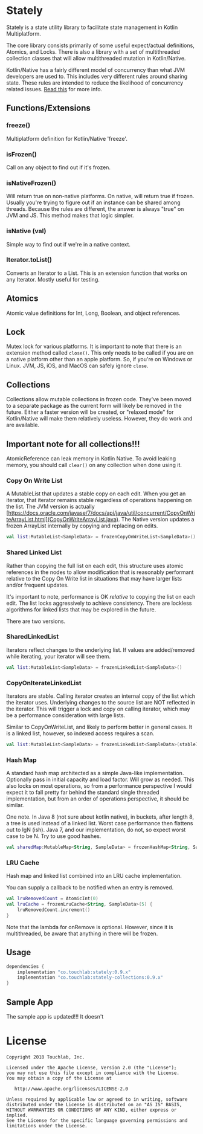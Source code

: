 # Stately

Stately is a state utility library to facilitate state management in Kotlin Multiplatform.

The core library consists primarily of some useful expect/actual definitions, Atomics, and Locks. There is also a library
with a set of multithreaded collection classes that will allow multithreaded mutation in Kotlin/Native.

Kotlin/Native has a fairly different model of concurrency than what JVM developers are used to. This includes very 
different rules around sharing state. These rules are intended to reduce the likelihood of concurrency related issues.
[Read this](https://medium.com/@kpgalligan/kotlin-native-stranger-threads-ep-2-208523d63c8f) for more info.

## Functions/Extensions

### freeze()

Multiplatform definition for Kotlin/Native 'freeze'.

### isFrozen()

Call on any object to find out if it's frozen.

### isNativeFrozen()

Will return true on non-native platforms. On native, will return true if frozen. Usually you're trying to figure out if
an instance can be shared among threads. Because the rules are different, the answer is always "true" on JVM and JS. This
method makes that logic simpler.

### isNative (val)

Simple way to find out if we're in a native context.

### Iterator.toList()

Converts an Iterator to a List. This is an extension function that works on any Iterator. Mostly useful for testing.

## Atomics

Atomic value definitions for Int, Long, Boolean, and object references.

## Lock

Mutex lock for various platforms. It is important to note that there is an extension method called `close()`. This only
needs to be called if you are on a native platform other than an apple platform. So, if you're on Windows or Linux.
JVM, JS, iOS, and MacOS can safely ignore `close`.

## Collections

Collections allow mutable collections in frozen code. They've been moved to a separate package as the current form will 
likely be removed in the future. Either a faster version will be created, or "relaxed mode" for Kotlin/Native will make
them relatively useless. However, they do work and are available.

## Important note for all collections!!!

AtomicReference can leak memory in Kotlin Native. To avoid leaking memory, you should call `clear()`
on any collection when done using it.

### Copy On Write List

A MutableList that updates a stable copy on each edit. When you get an iterator, that iterator remains stable regardless
of operations happening on the list. The JVM version is actually [https://docs.oracle.com/javase/7/docs/api/java/util/concurrent/CopyOnWriteArrayList.html](CopyOnWriteArrayList.java). 
The Native version updates a frozen ArrayList internally by copying and replacing on edits.

```kotlin
val list:MutableList<SampleData> = frozenCopyOnWriteList<SampleData>()
```

### Shared Linked List

Rather than copying the full list on each edit, this structure uses atomic references in the nodes to allow modification
that is reasonably performant relative to the Copy On Write list in situations that may have larger lists and/or frequent updates.

It's important to note, performance is OK *relative* to copying the list on each edit. The list locks aggressively to 
achieve consistency. There are lockless algorithms for linked lists that may be explored in the future.

There are two versions.

### SharedLinkedList

Iterators reflect changes to the underlying list. If values are added/removed while iterating, your iterator will
see them.

```kotlin
val list:MutableList<SampleData> = frozenLinkedList<SampleData>()

```

### CopyOnIterateLinkedList

Iterators are stable. Calling iterator creates an internal copy of the list which the iterator uses. Underlying changes
to the source list are NOT reflected in the iterator. This will trigger a lock and copy on calling iterator, which 
may be a performance consideration with large lists.

Similar to CopyOnWriteList, and likely to perform better in general cases. It is a linked list, however, so indexed 
access requires a scan.

```kotlin
val list:MutableList<SampleData> = frozenLinkedList<SampleData>(stableIterator = true)

```

### Hash Map

A standard hash map architected as a simple Java-like implementation. Optionally pass in initial capacity and load factor.
Will grow as needed. This also locks on most operations, so from a performance perspective I would expect it 
to fall pretty far behind the standard single threaded implementation, but from an order of operations perspective, it should be similar.

One note. In Java 8 (not sure about kotlin native), in buckets, after length 8, a tree is used instead of a linked list.
Worst case performance then flattens out to lgN (ish). Java 7, and our implementation, do not, so expect worst case to
be N. Try to use good hashes.

```kotlin
val sharedMap:MutableMap<String, SampleData> = frozenHashMap<String, SampleData>()
```

### LRU Cache

Hash map and linked list combined into an LRU cache implementation.

You can supply a callback to be notified when an entry is removed.

```kotlin
val lruRemovedCount = AtomicInt(0)
val lruCache = frozenLruCache<String, SampleData>(5) {
    lruRemovedCount.increment()
}
```

Note that the lambda for onRemove is optional. However, since it is multithreaded, be aware that anything in there will
be frozen.

## Usage

```groovy
dependencies {
    implementation "co.touchlab:stately:0.9.x"
    implementation "co.touchlab:stately-collections:0.9.x"
}
```

## Sample App

The sample app is updated!!! It doesn't 

License
=======

    Copyright 2018 Touchlab, Inc.

    Licensed under the Apache License, Version 2.0 (the "License");
    you may not use this file except in compliance with the License.
    You may obtain a copy of the License at

       http://www.apache.org/licenses/LICENSE-2.0

    Unless required by applicable law or agreed to in writing, software
    distributed under the License is distributed on an "AS IS" BASIS,
    WITHOUT WARRANTIES OR CONDITIONS OF ANY KIND, either express or implied.
    See the License for the specific language governing permissions and
    limitations under the License.
